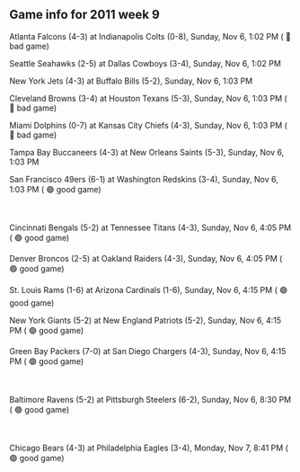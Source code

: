 ## Game info for 2011 week 9
Atlanta Falcons (4-3) at Indianapolis Colts (0-8), Sunday, Nov 6, 1:02 PM (	:red_circle: bad game)

Seattle Seahawks (2-5) at Dallas Cowboys (3-4), Sunday, Nov 6, 1:02 PM

New York Jets (4-3) at Buffalo Bills (5-2), Sunday, Nov 6, 1:03 PM

Cleveland Browns (3-4) at Houston Texans (5-3), Sunday, Nov 6, 1:03 PM (	:red_circle: bad game)

Miami Dolphins (0-7) at Kansas City Chiefs (4-3), Sunday, Nov 6, 1:03 PM (	:red_circle: bad game)

Tampa Bay Buccaneers (4-3) at New Orleans Saints (5-3), Sunday, Nov 6, 1:03 PM

San Francisco 49ers (6-1) at Washington Redskins (3-4), Sunday, Nov 6, 1:03 PM (	:green_circle: good game)


<br/>

Cincinnati Bengals (5-2) at Tennessee Titans (4-3), Sunday, Nov 6, 4:05 PM (	:green_circle: good game)

Denver Broncos (2-5) at Oakland Raiders (4-3), Sunday, Nov 6, 4:05 PM (	:green_circle: good game)

St. Louis Rams (1-6) at Arizona Cardinals (1-6), Sunday, Nov 6, 4:15 PM (	:green_circle: good game)

New York Giants (5-2) at New England Patriots (5-2), Sunday, Nov 6, 4:15 PM (	:green_circle: good game)

Green Bay Packers (7-0) at San Diego Chargers (4-3), Sunday, Nov 6, 4:15 PM (	:green_circle: good game)


<br/>

Baltimore Ravens (5-2) at Pittsburgh Steelers (6-2), Sunday, Nov 6, 8:30 PM (	:green_circle: good game)


<br/>

Chicago Bears (4-3) at Philadelphia Eagles (3-4), Monday, Nov 7, 8:41 PM (	:green_circle: good game)

